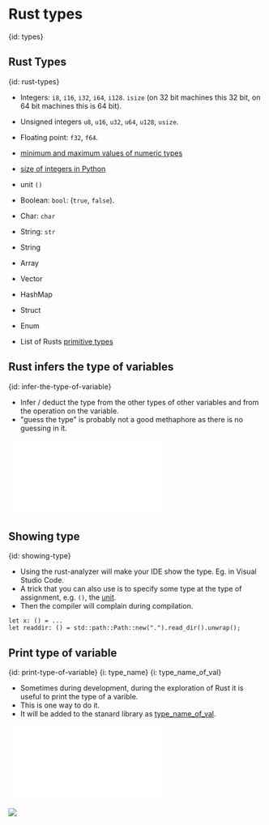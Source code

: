 # Rust types
{id: types}

## Rust Types
{id: rust-types}

* Integers: `i8`, `i16`, `i32`, `i64`, `i128`. `isize` (on 32 bit machines this 32 bit, on 64 bit machines this is 64 bit).
* Unsigned integers `u8`, `u16`, `u32`, `u64`, `u128`, `usize`.
* Floating point: `f32`, `f64`.
* [minimum and maximum values of numeric types](https://rust.code-maven.com/minimum-and-maximum-values-of-numeric-types)
* [size of integers in Python](https://python.code-maven.com/size-of-integer-in-python)
* unit `()`

* Boolean: `bool`: (`true`, `false`).
* Char: `char`
* String: `str`

* String
* Array
* Vector
* HashMap
* Struct
* Enum

* List of Rusts [primitive types](https://doc.rust-lang.org/core/primitive/index.html)

## Rust infers the type of variables
{id: infer-the-type-of-variable}

* Infer / deduct the type from the other types of other variables and from the operation on the variable.
* "guess the type" is probably not a good methaphore as there is no guessing in it.

![](examples/types/infer-type/src/main.rs)

## Showing type
{id: showing-type}

* Using the rust-analyzer will make your IDE show the type. Eg. in Visual Studio Code.
* A trick that you can also use is to specify some type at the type of assignment, e.g. `()`, the [unit](https://doc.rust-lang.org/std/primitive.unit.html).
* Then the compiler will complain during compilation.

```
let x: () = ...
let readdir: () = std::path::Path::new(".").read_dir().unwrap();
```

## Print type of variable
{id: print-type-of-variable}
{i: type_name}
{i: type_name_of_val}

* Sometimes during development, during the exploration of Rust it is useful to print the type of a varible.
* This is one way to do it.
* It will be added to the stanard library as [type_name_of_val](https://doc.rust-lang.org/stable/core/any/fn.type_name_of_val.html).

![](examples/types/print-type/src/main.rs)

![](examples/types/print-type/out.out)


